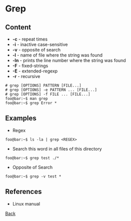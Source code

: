 # Grep

## Content
 * **-c** - repeat times
 * **-i** - inactive case-sensitive
 * **-v** - opposite of search
 * **-l** - name of file where the string was found
 * **-ln** - prints the line number where the string was found
 * **-F** - fixed-strings
 * **-E** - extended-regexp
 * **-r** - recursive
 
 ```console
 # grep [OPTIONS] PATTERN [FILE...]
 # grep [OPTIONS] -e PATTERN ... [FILE...]
 # grep [OPTIONS] -f FILE ... [FILE...]
 foo@bar:~$ man grep
 foo@bar:~$ grep Error *
 ```
 
## Examples
* Regex
```console
foo@bar:~$ ls -la | grep <REGEX>
```
* Search this word in all files of this directory
```console
foo@bar:~$ grep test ./*
```
* Opposite of Search
```console
foo@bar:~$ grep -v test *
```

## References
- Linux manual

[Back](../COMMANDS.md)